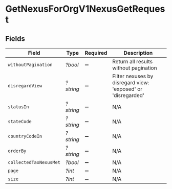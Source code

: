 # GetNexusForOrgV1NexusGetRequest


## Fields

| Field                                                        | Type                                                         | Required                                                     | Description                                                  |
| ------------------------------------------------------------ | ------------------------------------------------------------ | ------------------------------------------------------------ | ------------------------------------------------------------ |
| `withoutPagination`                                          | *?bool*                                                      | :heavy_minus_sign:                                           | Return all results without pagination                        |
| `disregardView`                                              | *?string*                                                    | :heavy_minus_sign:                                           | Filter nexuses by disregard view: 'exposed' or 'disregarded' |
| `statusIn`                                                   | *?string*                                                    | :heavy_minus_sign:                                           | N/A                                                          |
| `stateCode`                                                  | *?string*                                                    | :heavy_minus_sign:                                           | N/A                                                          |
| `countryCodeIn`                                              | *?string*                                                    | :heavy_minus_sign:                                           | N/A                                                          |
| `orderBy`                                                    | *?string*                                                    | :heavy_minus_sign:                                           | N/A                                                          |
| `collectedTaxNexusMet`                                       | *?bool*                                                      | :heavy_minus_sign:                                           | N/A                                                          |
| `page`                                                       | *?int*                                                       | :heavy_minus_sign:                                           | N/A                                                          |
| `size`                                                       | *?int*                                                       | :heavy_minus_sign:                                           | N/A                                                          |